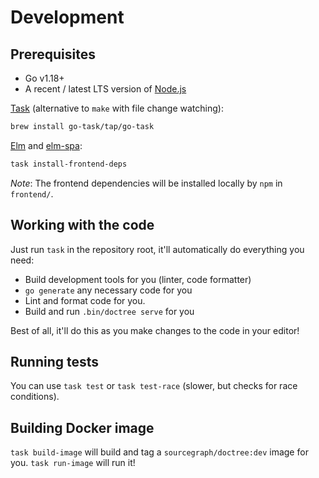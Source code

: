# Development

## Prerequisites

* Go v1.18+
* A recent / latest LTS version of [Node.js](https://nodejs.org/)

[Task](https://taskfile.dev/#/installation) (alternative to `make` with file change watching):

```sh
brew install go-task/tap/go-task
```

[Elm](https://elm-lang.org/) and [elm-spa](https://elm-spa.dev):

```sh
task install-frontend-deps
```

*Note*: The frontend dependencies will be installed locally by `npm` in `frontend/`.

## Working with the code

Just run `task` in the repository root, it'll automatically do everything you need:

* Build development tools for you (linter, code formatter)
* `go generate` any necessary code for you
* Lint and format code for you.
* Build and run `.bin/doctree serve` for you

Best of all, it'll do this as you make changes to the code in your editor!

## Running tests

You can use `task test` or `task test-race` (slower, but checks for race conditions).

## Building Docker image

`task build-image` will build and tag a `sourcegraph/doctree:dev` image for you. `task run-image` will run it!
